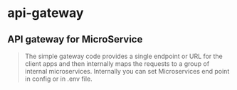 # api-gateway

## API gateway for MicroService

> The simple gateway code provides a single endpoint or URL for the client apps and then internally maps the requests to a group of internal microservices.
> Internally you can set Microservices end point in config or in .env file.
